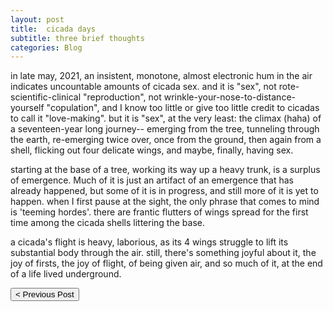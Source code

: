 ```yaml
---
layout: post
title:  cicada days
subtitle: three brief thoughts
categories: Blog
---
```

in late may, 2021, an insistent, monotone, almost electronic hum in the air indicates uncountable amounts of cicada sex. and it is "sex", not rote-scientific-clinical "reproduction", not wrinkle-your-nose-to-distance-yourself "copulation", and I know too little or give too little credit to cicadas to call it "love-making". but it is "sex", at the very least: the climax (haha) of a seventeen-year long journey-- emerging from the tree, tunneling through the earth, re-emerging twice over, once from the ground, then again from a shell, flicking out four delicate wings, and maybe, finally, having sex.

starting at the base of a tree, working its way up a heavy trunk, is a surplus of emergence. Much of it is just an artifact of an emergence that has already happened, but some of it is in progress, and still more of it is yet to happen. when I first pause at the sight, the only phrase that comes to mind is 'teeming hordes'. there are frantic flutters of wings spread for the first time among the cicada shells littering the base.

a cicada's flight is heavy, laborious, as its 4 wings struggle to lift its substantial body through the air. still, there's something joyful about it, the joy of firsts, the joy of flight, of being given air, and so much of it, at the end of a life lived underground.

<button class="prev" onclick="window.location.href = '/blog/2020/04/27/red-string.html';"> < Previous Post</button>
